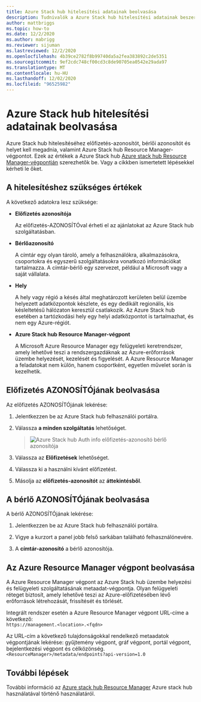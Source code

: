 ```yaml
---
title: Azure Stack hub hitelesítési adatainak beolvasása
description: Tudnivalók a Azure Stack hub hitelesítési adatainak beszerzéséről
author: mattbriggs
ms.topic: how-to
ms.date: 12/2/2020
ms.author: mabrigg
ms.reviewer: sijuman
ms.lastreviewed: 12/2/2020
ms.openlocfilehash: 4b39ce2782f8b99740da5a2fea383892c2de5351
ms.sourcegitcommit: 9ef2cdc748cf00cd3c8de90705ea0542e29ada97
ms.translationtype: MT
ms.contentlocale: hu-HU
ms.lasthandoff: 12/02/2020
ms.locfileid: "96525982"
---
```

# <a name="get-authentication-information-for-azure-stack-hub"></a>Azure Stack hub hitelesítési adatainak beolvasása

Azure Stack hub hitelesítéséhez előfizetés-azonosítót, bérlői azonosítót és helyet kell megadnia, valamint Azure Stack hub Resource Manager-végpontot. Ezek az értékek a Azure Stack hub [Azure stack hub Resource Manager-végpontján](./azure-stack-version-profiles-ruby.md?view=azs-1910#the-azure-stack-hub-resource-manager-endpoint) szerezhetők be. Vagy a cikkben ismertetett lépésekkel kérheti le őket.

## <a name="values-needed-to-authenticate"></a>A hitelesítéshez szükséges értékek

A következő adatokra lesz szüksége:

-   **Előfizetés azonosítója**  

    Az előfizetés-AZONOSÍTÓval érheti el az ajánlatokat az Azure Stack hub szolgáltatásban.

-   **Bérlőazonosító**

    A címtár egy olyan tároló, amely a felhasználókra, alkalmazásokra, csoportokra és egyszerű szolgáltatásokra vonatkozó információkat tartalmazza. A címtár-bérlő egy szervezet, például a Microsoft vagy a saját vállalata.

-   **Hely**

    A hely vagy régió a késés által meghatározott kerületen belül üzembe helyezett adatközpontok készlete, és egy dedikált regionális, kis késleltetésű hálózaton keresztül csatlakozik. Az Azure Stack hub esetében a tartózkodási hely egy helyi adatközpontot is tartalmazhat, és nem egy Azure-régiót.

-   **Azure Stack hub Resource Manager-végpont**

    A Microsoft Azure Resource Manager egy felügyeleti keretrendszer, amely lehetővé teszi a rendszergazdáknak az Azure-erőforrások üzembe helyezését, kezelését és figyelését. A Azure Resource Manager a feladatokat nem külön, hanem csoportként, egyetlen művelet során is kezelhetik.

## <a name="get-the-subscription-id"></a>Előfizetés AZONOSÍTÓjának beolvasása

Az előfizetés AZONOSÍTÓjának lekérése:

1.  Jelentkezzen be az Azure Stack hub felhasználói portálra.

2.  Válassza **a minden szolgáltatás** lehetőséget.

    > ![Azure Stack hub Auth info előfizetés-azonosító bérlő azonosítója](./media/authenticate-azure-stack-hub/azure-stack-hub-auth-infoa.png)

3.  Válassza az **Előfizetések** lehetőséget.

4.  Válassza ki a használni kívánt előfizetést.

5.  Másolja az **előfizetés-azonosítót** az **áttekintésből**.

## <a name="get-the-tenant-id"></a>A bérlő AZONOSÍTÓjának beolvasása

A bérlő AZONOSÍTÓjának lekérése:

1.  Jelentkezzen be az Azure Stack hub felhasználói portálra.

2.  Vigye a kurzort a panel jobb felső sarkában található felhasználónevére.

3.  A **címtár-azonosító** a bérlő azonosítója.

## <a name="get-the-azure-resource-manager-endpoint"></a>Az Azure Resource Manager végpont beolvasása

A Azure Resource Manager végpont az Azure Stack hub üzembe helyezési és felügyeleti szolgáltatásának metaadat-végpontja. Olyan felügyeleti réteget biztosít, amely lehetővé teszi az Azure-előfizetésében lévő erőforrások létrehozását, frissítését és törlését.

Integrált rendszer esetén a Azure Resource Manager végpont URL-címe a következő:<br>`https://management.<location>.<fqdn>`

Az URL-cím a következő tulajdonságokkal rendelkező metaadatok végpontjának lekérése: gyűjtemény végpont, gráf végpont, portál végpont, bejelentkezési végpont és célközönség. `<ResourceManager>/metadata/endpoints?api-version=1.0`

## <a name="next-steps"></a>További lépések

További információ az [Azure stack hub Resource Manager](./azure-stack-version-profiles.md?view=azs-1910) Azure stack hub használatával történő használatáról.
